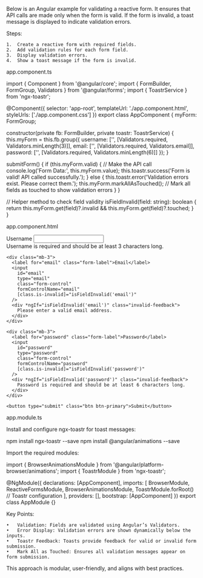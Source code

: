 Below is an Angular example for validating a reactive form. It ensures that API calls are made only when the form is valid. If the form is invalid, a toast message is displayed to indicate validation errors.

Steps:

	1.	Create a reactive form with required fields.
	2.	Add validation rules for each form field.
	3.	Display validation errors.
	4.	Show a toast message if the form is invalid.

app.component.ts

import { Component } from '@angular/core';
import { FormBuilder, FormGroup, Validators } from '@angular/forms';
import { ToastrService } from 'ngx-toastr';

@Component({
  selector: 'app-root',
  templateUrl: './app.component.html',
  styleUrls: ['./app.component.css']
})
export class AppComponent {
  myForm: FormGroup;

  constructor(private fb: FormBuilder, private toastr: ToastrService) {
    this.myForm = this.fb.group({
      username: ['', [Validators.required, Validators.minLength(3)]],
      email: ['', [Validators.required, Validators.email]],
      password: ['', [Validators.required, Validators.minLength(6)]]
    });
  }

  submitForm() {
    if (this.myForm.valid) {
      // Make the API call
      console.log('Form Data:', this.myForm.value);
      this.toastr.success('Form is valid! API called successfully.');
    } else {
      this.toastr.error('Validation errors exist. Please correct them.');
      this.myForm.markAllAsTouched(); // Mark all fields as touched to show validation errors
    }
  }

  // Helper method to check field validity
  isFieldInvalid(field: string): boolean {
    return this.myForm.get(field)?.invalid && this.myForm.get(field)?.touched;
  }
}

app.component.html

<div class="container mt-4">
  <form [formGroup]="myForm" (ngSubmit)="submitForm()">
    <div class="mb-3">
      <label for="username" class="form-label">Username</label>
      <input
        id="username"
        type="text"
        class="form-control"
        formControlName="username"
        [class.is-invalid]="isFieldInvalid('username')"
      />
      <div *ngIf="isFieldInvalid('username')" class="invalid-feedback">
        Username is required and should be at least 3 characters long.
      </div>
    </div>

    <div class="mb-3">
      <label for="email" class="form-label">Email</label>
      <input
        id="email"
        type="email"
        class="form-control"
        formControlName="email"
        [class.is-invalid]="isFieldInvalid('email')"
      />
      <div *ngIf="isFieldInvalid('email')" class="invalid-feedback">
        Please enter a valid email address.
      </div>
    </div>

    <div class="mb-3">
      <label for="password" class="form-label">Password</label>
      <input
        id="password"
        type="password"
        class="form-control"
        formControlName="password"
        [class.is-invalid]="isFieldInvalid('password')"
      />
      <div *ngIf="isFieldInvalid('password')" class="invalid-feedback">
        Password is required and should be at least 6 characters long.
      </div>
    </div>

    <button type="submit" class="btn btn-primary">Submit</button>
  </form>
</div>

app.module.ts

Install and configure ngx-toastr for toast messages:

npm install ngx-toastr --save
npm install @angular/animations --save

Import the required modules:

import { BrowserAnimationsModule } from '@angular/platform-browser/animations';
import { ToastrModule } from 'ngx-toastr';

@NgModule({
  declarations: [AppComponent],
  imports: [
    BrowserModule,
    ReactiveFormsModule,
    BrowserAnimationsModule,
    ToastrModule.forRoot() // Toastr configuration
  ],
  providers: [],
  bootstrap: [AppComponent]
})
export class AppModule {}

Key Points:

	•	Validation: Fields are validated using Angular’s Validators.
	•	Error Display: Validation errors are shown dynamically below the inputs.
	•	Toastr Feedback: Toasts provide feedback for valid or invalid form submission.
	•	Mark All as Touched: Ensures all validation messages appear on form submission.

This approach is modular, user-friendly, and aligns with best practices.